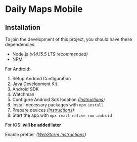 # Daily Maps Mobile

## Installation
To join the development of this project, you should have these dependencies:
* Node.js _(v14.15.5 LTS recommended)_
* NPM
  
For Android:
1. Setup Android Configuration
  1. Java Development Kit
  2. Android SDK
  3. Watchman
2. Configure Android Sdk location _([Instructions](https://stackoverflow.com/a/48155800/11597126))_
3. Install necessary packages with ```npm install```
4. Prepare devices _([Instructions](https://reactnative.dev/docs/running-on-device))_
5. Start the app with ```npx react-native run-android```

For iOS:
**will be added later**

Enable prettier _([WebStorm Instructions](https://prettier.io/docs/en/webstorm.html))_
